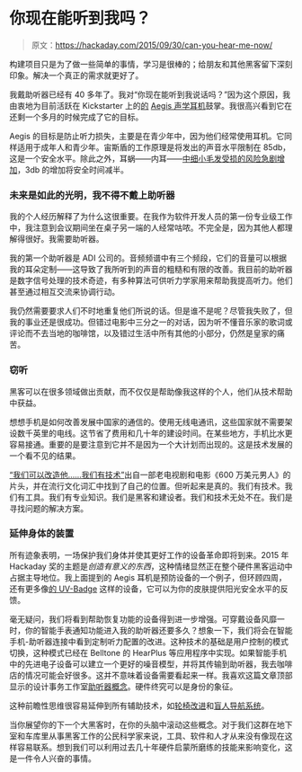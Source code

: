 # 你现在能听到我吗？

> 原文：<https://hackaday.com/2015/09/30/can-you-hear-me-now/>

构建项目只是为了做一些简单的事情，学习是很棒的；给朋友和其他黑客留下深刻印象。解决一个真正的需求就更好了。

我戴助听器已经有 40 多年了。我对“你现在能听到我说话吗？”因为这个原因，我由衷地为目前活跃在 Kickstarter 上的[的](https://www.kickstarter.com/projects/1488017874/16-year-old-designs-aegis-headphones-to-prevent-he) [Aegis 声学耳机](http://www.aegisacoustics.com)鼓掌。我很高兴看到它在还剩一个多月的时候完成了它的目标。

Aegis 的目标是防止听力损失，主要是在青少年中，因为他们经常使用耳机。它同样适用于成年人和青少年。宙斯盾的工作原理是将发出的声音水平限制在 85db，这是一个安全水平。除此之外，耳蜗——内耳——[中细小毛发受损的](http://www.dangerousdecibels.org/education/information-center/decibel-exposure-time-guidelines/)[风险急剧增加](http://www.nidcd.nih.gov/health/hearing/pages/noise.aspx)，3db 的增加将安全时间减半。

### 未来是如此的光明，我不得不戴上助听器

我的个人经历解释了为什么这很重要。在我作为软件开发人员的第一份专业级工作中，我注意到会议期间坐在桌子另一端的人经常咕哝。不完全是，因为其他人都理解得很好。我需要助听器。

我的第一个助听器是 ADI 公司的。音频频谱中有三个频段，它们的音量可以根据我的耳朵定制——这导致了我所听到的声音的粗糙和有限的改善。我目前的助听器是数字信号处理的技术奇迹，有多种算法可供听力学家用来帮助我提高听力。他们甚至通过相互交流来协调行动。

我仍然需要要求人们不时地重复他们所说的话。但是谁不是呢？尽管我失败了，但我的事业还是很成功。但错过电影中三分之一的对话，因为听不懂音乐家的歌词或评论而不去当地的咖啡馆，以及错过生活中所有其他的小部分，仍然是皇家的痛苦。

### 窃听

黑客可以在很多领域做出贡献，而不仅仅是帮助像我这样的个人，他们从技术帮助中获益。

想想手机是如何改善发展中国家的通信的。使用无线电通讯，这些国家就不需要架设数千英里的电线。这节省了费用和几十年的建设时间。在某些地方，手机比水更容易接通。重要的是要注意到它并不是因为一个大计划而出现的。这是技术发展的一个看不见的结果。

[“我们可以改造他……我们有技术”](http://www.dailymotion.com/video/xwoufl_the-six-million-dollar-man-opening-theme-1974-1978_shortfilms)出自一部老电视剧和电影《600 万美元男人》的片头，并在流行文化词汇中找到了自己的位置。但听起来是真的。我们有技术。我们有工具。我们有专业知识。我们是黑客和建设者。我们和技术无处不在。我们是寻找问题的解决方案。

### 延伸身体的装置

所有迹象表明，一场保护我们身体并使其更好工作的设备革命即将到来。2015 年 Hackaday 奖的主题是*创造有意义的东西*，这种情绪显然正在整个硬件黑客运动中占据主导地位。我上面提到的 Aegis 耳机是预防设备的一个例子，但环顾四周，还有更多像[的 UV-Badge](https://hackaday.io/project/4706-uv-badge) 这样的设备，它可以为你的皮肤提供阳光安全水平的反馈。

毫无疑问，我们将看到帮助恢复功能的设备得到进一步增强。可穿戴设备风靡一时，你的智能手表通知功能进入我的助听器还要多久？想象一下，我们将会在智能手机-助听器连接中看到定制听力配置的改进。这种技术的基础是用户控制的模式切换，这种模式已经在 Belltone 的 HearPlus 等应用程序中实现。如果智能手机中的先进电子设备可以建立一个更好的噪音模型，并将其传输到助听器，我去咖啡店的情况可能会好很多。这并不意味着设备需要看起来一样。我喜欢这篇文章顶部显示的设计事务工作室[助听器概念](http://studioblog.designaffairs.com/hearing-aid/)。硬件终究可以是身份的象征。

这种前瞻性思维很容易延伸到所有辅助技术，如[轮椅改进](https://hackaday.io/project/5426-eye-controlled-wheelchair)和[盲人导航系统](https://hackaday.io/project/2372-pathfinder-haptic-navigation)。

当你展望你的下一个大黑客时，在你的头脑中滚动这些概念。对于我们这群在地下室和车库里从事黑客工作的公民科学家来说，工具、软件和人才从来没有像现在这样容易联系。想到我们可以利用过去几十年硬件启蒙所磨练的技能来影响变化，这是一件令人兴奋的事情。